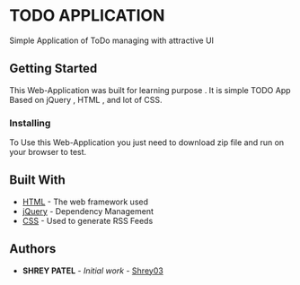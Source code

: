 # TODO APPLICATION

Simple Application of ToDo managing with attractive UI

## Getting Started

This Web-Application was built for learning purpose . It is simple TODO App Based on jQuery , HTML , and lot of CSS.



### Installing

To Use this Web-Application you just need to download zip file and run on your browser to test.



## Built With

* [HTML](http://www.dropwizard.io/1.0.2/docs/) - The web framework used
* [jQuery](https://maven.apache.org/) - Dependency Management
* [CSS](https://rometools.github.io/rome/) - Used to generate RSS Feeds





## Authors

* **SHREY PATEL** - *Initial work* - [Shrey03](https://github.com/Shrey03)




